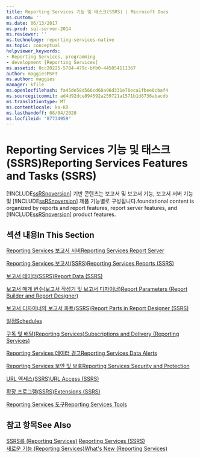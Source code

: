 ```yaml
---
title: Reporting Services 기능 및 태스크(SSRS) | Microsoft Docs
ms.custom: ''
ms.date: 06/13/2017
ms.prod: sql-server-2014
ms.reviewer: ''
ms.technology: reporting-services-native
ms.topic: conceptual
helpviewer_keywords:
- Reporting Services, programming
- development [Reporting Services]
ms.assetid: 0cc20225-5784-479c-bfb0-445854111367
author: maggiesMSFT
ms.author: maggies
manager: kfile
ms.openlocfilehash: fa45de58d566cd60a96d331e76eca1fbee0cbaf4
ms.sourcegitcommit: ad4d92dce894592a259721a1571b1d8736abacdb
ms.translationtype: MT
ms.contentlocale: ko-KR
ms.lasthandoff: 08/04/2020
ms.locfileid: "87734959"
---
```

# <a name="reporting-services-features-and-tasks-ssrs"></a><span data-ttu-id="13ad5-102">Reporting Services 기능 및 태스크(SSRS)</span><span class="sxs-lookup"><span data-stu-id="13ad5-102">Reporting Services Features and Tasks (SSRS)</span></span>
  [!INCLUDE[ssRSnoversion](../includes/ssrsnoversion-md.md)] <span data-ttu-id="13ad5-103">기반 콘텐츠는 보고서 및 보고서 기능, 보고서 서버 기능 및 [!INCLUDE[ssRSnoversion](../includes/ssrsnoversion-md.md)] 제품 기능별로 구성됩니다.</span><span class="sxs-lookup"><span data-stu-id="13ad5-103">foundational content is organized by reports and report features, report server features, and [!INCLUDE[ssRSnoversion](../includes/ssrsnoversion-md.md)] product features.</span></span>  
  
## <a name="in-this-section"></a><span data-ttu-id="13ad5-104">섹션 내용</span><span class="sxs-lookup"><span data-stu-id="13ad5-104">In This Section</span></span>  
 [<span data-ttu-id="13ad5-105">Reporting Services 보고서 서버</span><span class="sxs-lookup"><span data-stu-id="13ad5-105">Reporting Services Report Server</span></span>](../../2014/reporting-services/reporting-services-report-server.md)  
  
 [<span data-ttu-id="13ad5-106">Reporting Services 보고서&#40;SSRS&#41;</span><span class="sxs-lookup"><span data-stu-id="13ad5-106">Reporting Services Reports &#40;SSRS&#41;</span></span>](reports/reporting-services-reports-ssrs.md)  
  
 [<span data-ttu-id="13ad5-107">보고서 데이터&#40;SSRS&#41;</span><span class="sxs-lookup"><span data-stu-id="13ad5-107">Report Data &#40;SSRS&#41;</span></span>](report-data/report-data-ssrs.md)  
  
 [<span data-ttu-id="13ad5-108">보고서 매개 변수&#40;보고서 작성기 및 보고서 디자이너&#41;</span><span class="sxs-lookup"><span data-stu-id="13ad5-108">Report Parameters &#40;Report Builder and Report Designer&#41;</span></span>](report-design/report-parameters-report-builder-and-report-designer.md)  
  
 [<span data-ttu-id="13ad5-109">보고서 디자이너의 보고서 파트&#40;SSRS&#41;</span><span class="sxs-lookup"><span data-stu-id="13ad5-109">Report Parts in Report Designer &#40;SSRS&#41;</span></span>](report-design/report-parts-in-report-designer-ssrs.md)  
  
 [<span data-ttu-id="13ad5-110">일정</span><span class="sxs-lookup"><span data-stu-id="13ad5-110">Schedules</span></span>](subscriptions/schedules.md)  
  
 [<span data-ttu-id="13ad5-111">구독 및 배달&#40;Reporting Services&#41;</span><span class="sxs-lookup"><span data-stu-id="13ad5-111">Subscriptions and Delivery &#40;Reporting Services&#41;</span></span>](subscriptions/subscriptions-and-delivery-reporting-services.md)  
  
 [<span data-ttu-id="13ad5-112">Reporting Services 데이터 경고</span><span class="sxs-lookup"><span data-stu-id="13ad5-112">Reporting Services Data Alerts</span></span>](../ssms/agent/alerts.md)  
  
 [<span data-ttu-id="13ad5-113">Reporting Services 보안 및 보호</span><span class="sxs-lookup"><span data-stu-id="13ad5-113">Reporting Services Security and Protection</span></span>](security/reporting-services-security-and-protection.md)  
  
 [<span data-ttu-id="13ad5-114">URL 액세스&#40;SSRS&#41;</span><span class="sxs-lookup"><span data-stu-id="13ad5-114">URL Access &#40;SSRS&#41;</span></span>](url-access-ssrs.md)  
  
 [<span data-ttu-id="13ad5-115">확장 프로그램&#40;SSRS&#41;</span><span class="sxs-lookup"><span data-stu-id="13ad5-115">Extensions &#40;SSRS&#41;</span></span>](extensions-ssrs.md)  
  
 [<span data-ttu-id="13ad5-116">Reporting Services 도구</span><span class="sxs-lookup"><span data-stu-id="13ad5-116">Reporting Services Tools</span></span>](tools/reporting-services-tools.md)  
  
## <a name="see-also"></a><span data-ttu-id="13ad5-117">참고 항목</span><span class="sxs-lookup"><span data-stu-id="13ad5-117">See Also</span></span>  
 <span data-ttu-id="13ad5-118">[SSRS를 &#40;Reporting Services&#41;](create-deploy-and-manage-mobile-and-paginated-reports.md) </span><span class="sxs-lookup"><span data-stu-id="13ad5-118">[Reporting Services &#40;SSRS&#41;](create-deploy-and-manage-mobile-and-paginated-reports.md) </span></span>  
 [<span data-ttu-id="13ad5-119">새로운 기능 &#40;Reporting Services&#41;</span><span class="sxs-lookup"><span data-stu-id="13ad5-119">What's New &#40;Reporting Services&#41;</span></span>](../../2014/reporting-services/what-s-new-reporting-services.md)  
  
  

